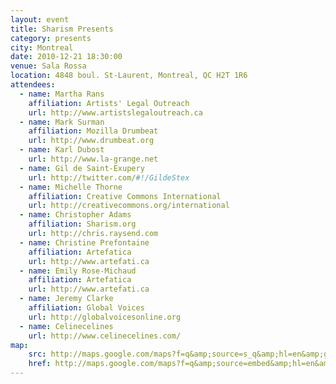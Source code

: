 ```yaml
---
layout: event
title: Sharism Presents
category: presents
city: Montreal
date: 2010-12-21 18:30:00
venue: Sala Rossa
location: 4848 boul. St-Laurent, Montreal, QC H2T 1R6 
attendees:
  - name: Martha Rans
    affiliation: Artists' Legal Outreach
    url: http://www.artistslegaloutreach.ca
  - name: Mark Surman
    affiliation: Mozilla Drumbeat
    url: http://www.drumbeat.org
  - name: Karl Dubost
    url: http://www.la-grange.net
  - name: Gil de Saint-Exupery
    url: http://twitter.com/#!/GildeStex
  - name: Michelle Thorne
    affiliation: Creative Commons International
    url: http://creativecommons.org/international
  - name: Christopher Adams
    affiliation: Sharism.org
    url: http://chris.raysend.com
  - name: Christine Prefontaine
    affiliation: Artefatica
    url: http://www.artefati.ca
  - name: Emily Rose-Michaud
    affiliation: Artefatica
    url: http://www.artefati.ca
  - name: Jeremy Clarke
    affiliation: Global Voices
    url: http://globalvoicesonline.org
  - name: Celinecelines
    url: http://www.celinecelines.com/
map:
    src: http://maps.google.com/maps?f=q&amp;source=s_q&amp;hl=en&amp;geocode=&amp;q=4848+Boulevard+Saint-Laurent,+Montreal,+QC+H2T+1R6&amp;aq=&amp;ie=UTF8&amp;hq=&amp;hnear=4848+Boulevard+Saint-Laurent,+Montr%C3%A9al,+Qu%C3%A9bec+H2T+1R5,+Canada&amp;t=m&amp;z=14&amp;vpsrc=0&amp;ll=45.521877,-73.590292&amp;output=embed
    href: http://maps.google.com/maps?f=q&amp;source=embed&amp;hl=en&amp;geocode=&amp;q=4848+Boulevard+Saint-Laurent,+Montreal,+QC+H2T+1R6&amp;aq=&amp;ie=UTF8&amp;hq=&amp;hnear=4848+Boulevard+Saint-Laurent,+Montr%C3%A9al,+Qu%C3%A9bec+H2T+1R5,+Canada&amp;t=m&amp;z=14&amp;vpsrc=0&amp;ll=45.521877,-73.590292
---
```

